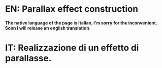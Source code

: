 # EN: Parallax effect construction 
#### The native language of the page is Italian, i'm sorry for the inconvenient. Soon i will release an english translation.

# IT: Realizzazione di un effetto di parallasse.
